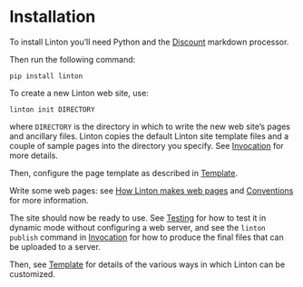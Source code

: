 # Installation

To install Linton you’ll need Python and the [Discount](https://www.pell.portland.or.us/~orc/Code/discount/) markdown processor.

Then run the following command:

```
pip install linton
```

To create a new Linton web site, use:

```
linton init DIRECTORY
```

where `DIRECTORY` is the directory in which to write the new web site’s pages and ancillary files. Linton copies the default Linton site template files and a couple of sample pages into the directory you specify. See [Invocation](../Invocation/index.html) for more details.

Then, configure the page template as described in [Template](../Template/index.html).

Write some web pages: see [How Linton makes web pages](<../How Linton makes web pages/index.html>) and [Conventions](../Conventions/index.html) for more information.

The site should now be ready to use. See [Testing](../Testing/index.html) for how to test it in dynamic mode without configuring a web server, and see the `linton publish` command in [Invocation](../Invocation/index.html) for how to produce the final files that can be uploaded to a server.

Then, see [Template](../Template/index.html) for details of the various ways in which Linton can be customized.
